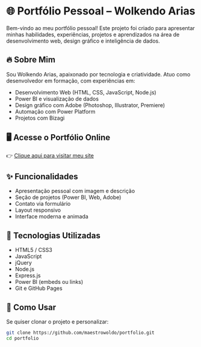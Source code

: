 # 🌐 Portfólio Pessoal – Wolkendo Arias

Bem-vindo ao meu portfólio pessoal! Este projeto foi criado para apresentar minhas habilidades, experiências, projetos e aprendizados na área de desenvolvimento web, design gráfico e inteligência de dados.

## 🔥 Sobre Mim

Sou Wolkendo Arias, apaixonado por tecnologia e criatividade. Atuo como desenvolvedor em formação, com experiências em:
- Desenvolvimento Web (HTML, CSS, JavaScript, Node.js)
- Power BI e visualização de dados
- Design gráfico com Adobe (Photoshop, Illustrator, Premiere)
- Automação com Power Platform
- Projetos com Bizagi

## 🖥️ Acesse o Portfólio Online

👉 [Clique aqui para visitar meu site](https://maestrowoldo.github.io/portfolio/)

## ✨ Funcionalidades

- Apresentação pessoal com imagem e descrição
- Seção de projetos (Power BI, Web, Adobe)
- Contato via formulário 
- Layout responsivo 
- Interface moderna e animada

## 📁 Tecnologias Utilizadas

- HTML5 / CSS3
- JavaScript
- jQuery
- Node.js
- Express.js
- Power BI (embeds ou links)
- Git e GitHub Pages

## 🚀 Como Usar

Se quiser clonar o projeto e personalizar:

```bash
git clone https://github.com/maestrowoldo/portfolio.git
cd portfolio
